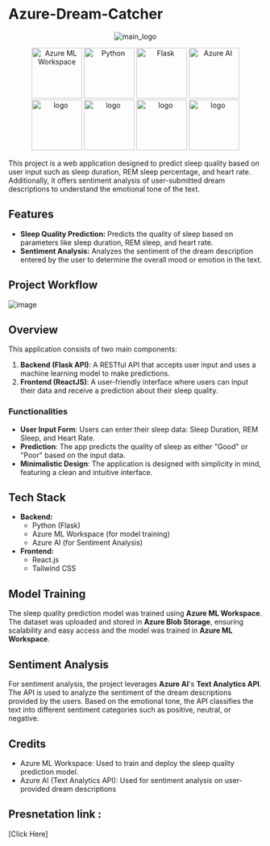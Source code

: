  # Azure-Dream-Catcher


<p align="center">
  <img src="https://github.com/user-attachments/assets/0485e4f8-ffd2-4560-a4c0-9e6aa102549f" alt="main_logo">
</p>
<p align="center">
<img src="https://img.shields.io/badge/Azure_ML-0078D4?style=for-the-badge&logo=microsoft-azure&logoColor=white" alt="Azure ML Workspace" width="100" />
<img src="https://img.shields.io/badge/Python-3776AB?style=for-the-badge&logo=python&logoColor=white" alt="Python" width="100" />
<img src="https://img.shields.io/badge/Flask-000000?style=for-the-badge&logo=flask&logoColor=white" alt="Flask" width="100" />
<img src="https://img.shields.io/badge/Azure_AI-5C2D91?style=for-the-badge&logo=microsoft-azure&logoColor=white" alt="Azure AI" width="100" />
  <img src="https://img.shields.io/badge/Node.js-43853D?style=for-the-badge&logo=node.js&logoColor=white" alt="logo" width="100" />
   <img src="https://img.shields.io/badge/JavaScript-323330?style=for-the-badge&logo=javascript&logoColor=F7DF1E" alt="logo" width="100" />

   <img src="https://img.shields.io/badge/-ReactJs-61DAFB?logo=react&logoColor=white&style=for-the-badge" alt="logo" width="100" />
  <img src="https://img.shields.io/badge/Tailwind_CSS-38B2AC?style=for-the-badge&logo=tailwind-css&logoColor=white" alt="logo" width="100" />
  </p>
This project is a web application designed to predict sleep quality based on user input such as sleep duration, REM sleep percentage, and heart rate. Additionally, it offers sentiment analysis of user-submitted dream descriptions to understand the emotional tone of the text.


## Features
- **Sleep Quality Prediction:** Predicts the quality of sleep based on parameters like sleep duration, REM sleep, and heart rate.
- **Sentiment Analysis:** Analyzes the sentiment of the dream description entered by the user to determine the overall mood or emotion in the text.

## Project Workflow

![image](https://github.com/user-attachments/assets/b8371671-4e0f-445f-aada-fc4781cfe605)

## Overview
This application consists of two main components:
1. **Backend (Flask API)**: A RESTful API that accepts user input and uses a machine learning model to make predictions.
2. **Frontend (ReactJS)**: A user-friendly interface where users can input their data and receive a prediction about their sleep quality.

### Functionalities
- **User Input Form**: Users can enter their sleep data: Sleep Duration, REM Sleep, and Heart Rate.
- **Prediction**: The app predicts the quality of sleep as either "Good" or "Poor" based on the input data.
- **Minimalistic Design**: The application is designed with simplicity in mind, featuring a clean and intuitive interface.

## Tech Stack
- **Backend:** 
  - Python (Flask)
  - Azure ML Workspace (for model training)
  - Azure AI (for Sentiment Analysis)
- **Frontend:** 
  - React.js
  - Tailwind CSS 

## Model Training
The sleep quality prediction model was trained using **Azure ML Workspace**. The dataset was uploaded and stored in **Azure Blob Storage**, ensuring scalability and easy access and the model was trained in **Azure ML Workspace**.

## Sentiment Analysis
For sentiment analysis, the project leverages **Azure AI**'s **Text Analytics API**. The API is used to analyze the sentiment of the dream descriptions provided by the users. Based on the emotional tone, the API classifies the text into different sentiment categories such as positive, neutral, or negative.

## Credits
- Azure ML Workspace: Used to train and deploy the sleep quality prediction model.
- Azure AI (Text Analytics API): Used for sentiment analysis on user-provided dream descriptions

## Presnetation link :

[Click Here]
